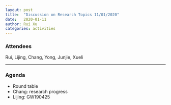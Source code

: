 ```yaml
---
layout: post
title:  "Discussion on Research Topics 11/01/2020"
date:   2020-01-11
author: Rui Xu
categories: activities
---
```



### Attendees

Rui, Lijing, Chang, Yong, Junjie, Xueli

---

### Agenda

- Round table
- Chang: research progress
- Lijing: GW190425

